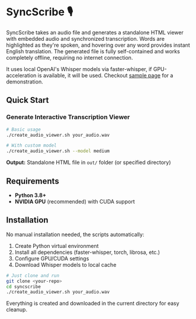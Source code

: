 # SyncScribe 🎙️

SyncScribe takes an audio file and generates a standalone HTML viewer with embedded audio and synchronized transcription. Words are highlighted as they're spoken, and hovering over any word provides instant English translation. The generated file is fully self-contained and works completely offline, requiring no internet connection.

It uses local OpenAI's Whisper models via faster-whisper, if GPU-acceleration is available, it will be used. Checkout [sample page](https://defense.sh/syncscribe/sample-audio/sample_viewer.html) for a demonstration.

## Quick Start

### Generate Interactive Transcription Viewer

```bash
# Basic usage
./create_audio_viewer.sh your_audio.wav

# With custom model
./create_audio_viewer.sh --model medium
```

**Output:** Standalone HTML file in `out/` folder (or specified directory)

## Requirements

- **Python 3.8+**
- **NVIDIA GPU** (recommended) with CUDA support

## Installation

No manual installation needed, the scripts automatically:
1. Create Python virtual environment
2. Install all dependencies (faster-whisper, torch, librosa, etc.)
3. Configure GPU/CUDA settings
4. Download Whisper models to local cache

```bash
# Just clone and run
git clone <your-repo>
cd syncscribe
./create_audio_viewer.sh your_audio.wav
```

Everything is created and downloaded in the current directory for easy cleanup.
